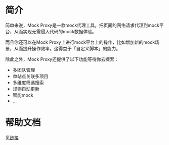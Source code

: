 # 简介
简单来说，Mock Proxy是一款mock代理工具。把页面的网络请求代理到mock平台，从而实现无需侵入代码的mock数据体验。

而且你还可以在Mock Proxy上进行mock平台上的操作，比如增加新的mock场景，从而提升操作效率，这得益于「自定义脚本」的能力。

除此之外，Mock Proxy还提供了以下功能等待你去探索：
* 多团队管理
* 单站点关联多项目
* 多维度筛选搜索
* 规则自动更新
* 智能mock
* ...

# 帮助文档
见[链接](https://www.yuque.com/jaredliu/zg3rid)
